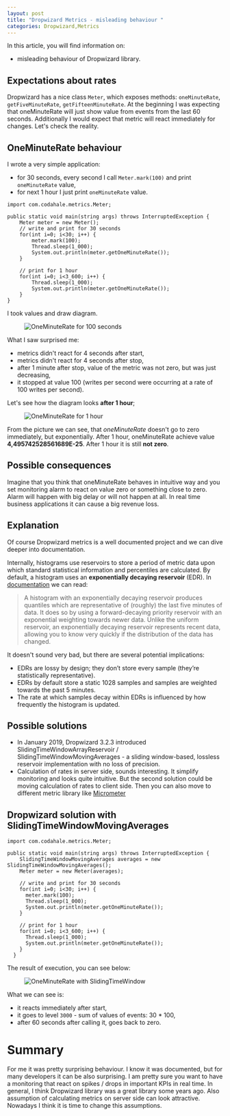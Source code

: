 ```yaml
---
layout: post
title: "Dropwizard Metrics - misleading behaviour "
categories: Dropwizard,Metrics
---
```


In this article, you will find information on:
* misleading behaviour of Dropwizard library.

## Expectations about rates
Dropwizard has a nice class `Meter`, which exposes methods: `oneMinuteRate`, `getFiveMinuteRate`, `getFifteenMinuteRate`.
At the beginning I was expecting that oneMinuteRate will just show value from events from the last 60 seconds.
Additionally I would expect that metric will react immediately for changes. Let's check the reality.

## OneMinuteRate behaviour

I wrote a very simple application:
* for 30 seconds, every second I call `Meter.mark(100)` and print `oneMinuteRate` value,
* for next 1 hour I just print  `oneMinuteRate` value.

```
import com.codahale.metrics.Meter;

public static void main(string args) throws InterruptedException {
    Meter meter = new Meter();
    // write and print for 30 seconds
    for(int i=0; i<30; i++) {
        meter.mark(100);
        Thread.sleep(1_000);
        System.out.println(meter.getOneMinuteRate());
    }

    // print for 1 hour
    for(int i=0; i<3_600; i++) {
        Thread.sleep(1_000);
        System.out.println(meter.getOneMinuteRate());
    }
}
```
I took values and draw diagram.

<figure>
  <img src="/assets/2020-06-01-micrometer/oneMinuteRate_100.png" alt="OneMinuteRate for 100 seconds">
</figure>


What I saw surprised me:
* metrics didn't react for 4 seconds after start,
* metrics didn't react for 4 seconds after stop,
* after 1 minute after stop, value of the metric was not zero, but was just decreasing,
* it stopped at value 100 (writes per second were occurring at a rate of 100 writes per second).

Let's see how the diagram looks **after 1 hour**;

<figure>
  <img src="/assets/2020-06-01-micrometer/oneMinuteRate_3600.png" alt="OneMinuteRate for 1 hour">
</figure>

From the picture we can see, that *oneMinuteRate* doesn't go to zero immediately, but exponentially.
After 1 hour, oneMinuteRate achieve value **4,495742528561689E-25**. After 1 hour it is still **not zero**.

## Possible consequences
Imagine that you think that oneMinuteRate behaves in intuitive way and you set monitoring alarm to react on value zero or something close to zero.
Alarm will happen with big delay or will not happen at all. In real time business applications it can cause a big revenue loss.

## Explanation
Of course Dropwizard metrics is a well documented project and we can dive deeper into documentation.

Internally, histograms use reservoirs to store a period of metric data upon which standard statistical information and percentiles are calculated.
By default, a histogram uses an **exponentially decaying reservoir** (EDR).
In [documentation](https://metrics.dropwizard.io/3.2.3/manual/core.html#exponentially-decaying-reservoirs) we can read:

> A histogram with an exponentially decaying reservoir produces quantiles which are representative of (roughly) the last five minutes of data. It does so by using a forward-decaying priority reservoir with an exponential weighting towards newer data. Unlike the uniform reservoir, an exponentially decaying reservoir represents recent data, allowing you to know very quickly if the distribution of the data has changed.

It doesn't sound very bad, but there are several potential implications:
* EDRs are lossy by design; they don’t store every sample (they’re statistically representative).
* EDRs by default store a static 1028 samples and samples are weighted towards the past 5 minutes.
* The rate at which samples decay within EDRs is influenced by how frequently the histogram is updated.

## Possible solutions
* In January 2019, Dropwizard 3.2.3 introduced SlidingTimeWindowArrayReservoir / SlidingTimeWindowMovingAverages  - a sliding window-based, lossless reservoir implementation with no loss of precision.
* Calculation of rates in server side, sounds interesting. It simplify monitoring and looks quite intuitive.
But the second solution could be moving calculation of rates to client side. Then you can also move to different metric library like [Micrometer](https://micrometer.io)

## Dropwizard solution with SlidingTimeWindowMovingAverages
```
import com.codahale.metrics.Meter;

public static void main(string args) throws InterruptedException {
    SlidingTimeWindowMovingAverages averages = new SlidingTimeWindowMovingAverages();
    Meter meter = new Meter(averages);

    // write and print for 30 seconds
    for(int i=0; i<30; i++) {
      meter.mark(100);
      Thread.sleep(1_000);
      System.out.println(meter.getOneMinuteRate());
    }

    // print for 1 hour
    for(int i=0; i<3_600; i++) {
      Thread.sleep(1_000);
      System.out.println(meter.getOneMinuteRate());
    }
  }
```
The result of execution, you can see below:

<figure>
  <img src="/assets/2020-06-01-micrometer/oneMinuteRateSlidingWindow.png" alt="OneMinuteRate with SlidingTimeWindow">
</figure>

What we can see is:
* it reacts immediately after start,
* it goes to level `3000` - sum of values of events: 30 * 100,
* after 60 seconds after calling it, goes back to zero.

# Summary
For me it was pretty surprising behaviour. I know it was documented, but for many developers it can be also surprising.
I am pretty sure you want to have a monitoring that react on spikes / drops in important KPIs in real time.
In general, I think Dropwizard library was a great library some years ago. Also assumption of calculating metrics on server side can look attractive.
Nowadays I think it is time to change this assumptions.
